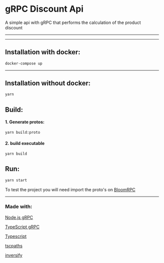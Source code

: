 # gRPC Discount Api

A simple api with gRPC that performs the calculation of the product discount
***
***

## Installation with docker:

```sh
docker-compose up
```
***

## Installation without docker:

```sh
yarn
```

## Build:
#### 1. Generate protos:
```sh
yarn build:proto
```
#### 2. build executable

```sh
yarn build
```

## Run:

```sh
yarn start
```
To test the project you will need import the proto's on [BloomRPC](https://github.com/uw-labs/bloomrpc) 

***
### Made with:
[Node.js gRPC](https://grpc.io/grpc/node/grpc.html)

[TypeScript gRPC ](https://github.com/agreatfool/grpc_tools_node_protoc_ts)

[Typescript](https://www.typescriptlang.org/)

[tscpaths](https://github.com/joonhocho/tscpaths#readme)

[inversify](https://inversify.io/)